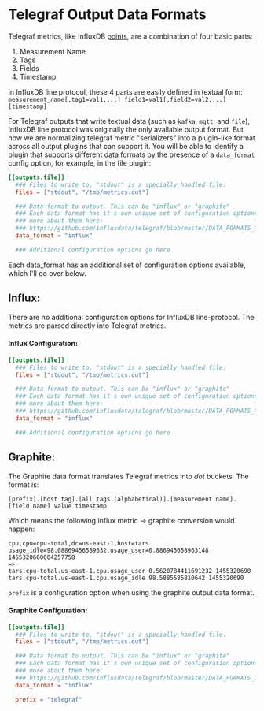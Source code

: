 # Telegraf Output Data Formats

Telegraf metrics, like InfluxDB
[points](https://docs.influxdata.com/influxdb/v0.10/write_protocols/line/),
are a combination of four basic parts:

1. Measurement Name
1. Tags
1. Fields
1. Timestamp

In InfluxDB line protocol, these 4 parts are easily defined in textual form:
`measurement_name[,tag1=val1,...] field1=val1[,field2=val2,...] [timestamp]`

For Telegraf outputs that write textual data (such as `kafka`, `mqtt`, and `file`),
InfluxDB line protocol was originally the only available output format. But now
we are normalizing telegraf metric "serializers" into a plugin-like format across
all output plugins that can support it. You will be able to identify a plugin
that supports different data formats by the presence of a `data_format`
config option, for example, in the file plugin:

```toml
[[outputs.file]]
  ### Files to write to, "stdout" is a specially handled file.
  files = ["stdout", "/tmp/metrics.out"]

  ### Data format to output. This can be "influx" or "graphite"
  ### Each data format has it's own unique set of configuration options, read
  ### more about them here:
  ### https://github.com/influxdata/telegraf/blob/master/DATA_FORMATS_OUTPUT.md
  data_format = "influx"

  ### Additional configuration options go here
```

Each data_format has an additional set of configuration options available, which
I'll go over below.

## Influx:

There are no additional configuration options for InfluxDB line-protocol. The
metrics are parsed directly into Telegraf metrics.

#### Influx Configuration:

```toml
[[outputs.file]]
  ### Files to write to, "stdout" is a specially handled file.
  files = ["stdout", "/tmp/metrics.out"]

  ### Data format to output. This can be "influx" or "graphite"
  ### Each data format has it's own unique set of configuration options, read
  ### more about them here:
  ### https://github.com/influxdata/telegraf/blob/master/DATA_FORMATS_OUTPUT.md
  data_format = "influx"

  ### Additional configuration options go here
```

## Graphite:

The Graphite data format translates Telegraf metrics into _dot_ buckets.
The format is:

```
[prefix].[host tag].[all tags (alphabetical)].[measurement name].[field name] value timestamp
```

Which means the following influx metric -> graphite conversion would happen:

```
cpu,cpu=cpu-total,dc=us-east-1,host=tars usage_idle=98.08869456589632,usage_user=0.886945658963148 1455320660004257758
=>
tars.cpu-total.us-east-1.cpu.usage_user 0.5620784411691232 1455320690
tars.cpu-total.us-east-1.cpu.usage_idle 98.5885585810642 1455320690
```

`prefix` is a configuration option when using the graphite output data format.

#### Graphite Configuration:

```toml
[[outputs.file]]
  ### Files to write to, "stdout" is a specially handled file.
  files = ["stdout", "/tmp/metrics.out"]

  ### Data format to output. This can be "influx" or "graphite"
  ### Each data format has it's own unique set of configuration options, read
  ### more about them here:
  ### https://github.com/influxdata/telegraf/blob/master/DATA_FORMATS_OUTPUT.md
  data_format = "influx"

  prefix = "telegraf"
```

